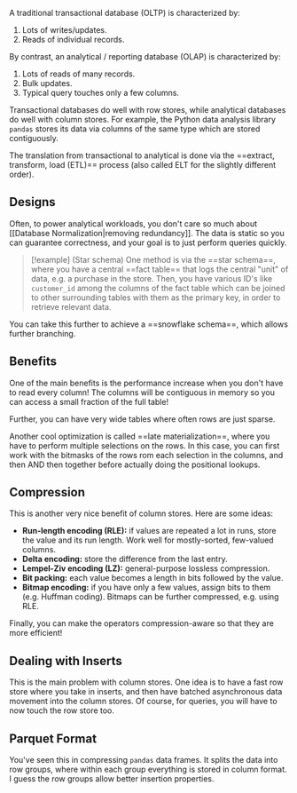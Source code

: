 A traditional transactional database (OLTP) is characterized by:

1. Lots of writes/updates.
2. Reads of individual records.

By contrast, an analytical / reporting database (OLAP) is characterized by:

1. Lots of reads of many records.
2. Bulk updates.
3. Typical query touches only a few columns.

Transactional databases do well with row stores, while analytical databases do well with column stores. For example, the Python data analysis library `pandas` stores its data via columns of the same type which are stored contiguously.

The translation from transactional to analytical is done via the ==extract, transform, load (ETL)== process (also called ELT for the slightly different order).

## Designs

Often, to power analytical workloads, you don't care so much about [[Database Normalization|removing redundancy]]. The data is static so you can guarantee correctness, and your goal is to just perform queries quickly.

> [!example] (Star schema)
> One method is via the ==star schema==, where you have a central ==fact table== that logs the central "unit" of data, e.g. a purchase in the store. Then, you have various ID's like `customer_id` among the columns of the fact table which can be joined to other surrounding tables with them as the primary key, in order to retrieve relevant data.

You can take this further to achieve a ==snowflake schema==, which allows further branching.

## Benefits

One of the main benefits is the performance increase when you don't have to read every column! The columns will be contiguous in memory so you can access a small fraction of the full table!

Further, you can have very wide tables where often rows are just sparse.

Another cool optimization is called ==late materialization==, where you have to perform multiple selections on the rows. In this case, you can first work with the bitmasks of the rows rom each selection in the columns, and then AND then together before actually doing the positional lookups.

## Compression

This is another very nice benefit of column stores. Here are some ideas:

* **Run-length encoding (RLE):** if values are repeated a lot in runs, store the value and its run length. Work well for mostly-sorted, few-valued columns.
* **Delta encoding:** store the difference from the last entry. 
* **Lempel-Ziv encoding (LZ):** general-purpose lossless compression.
* **Bit packing:** each value becomes a length in bits followed by the value.
* **Bitmap encoding:** if you have only a few values, assign bits to them (e.g. Huffman coding). Bitmaps can be further compressed, e.g. using RLE.

Finally, you can make the operators compression-aware so that they are more efficient!

## Dealing with Inserts

This is the main problem with column stores. One idea is to have a fast row store where you take in inserts, and then have batched asynchronous data movement into the column stores. Of course, for queries, you will have to now touch the row store too.

## Parquet Format

You've seen this in compressing `pandas` data frames. It splits the data into row groups, where within each group everything is stored in column format. I guess the row groups allow better insertion properties. 